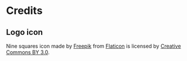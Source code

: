 # Credits

## Logo icon

Nine squares icon made by [Freepik](https://www.freepik.com)
from [Flaticon](https://www.flaticon.com)
is licensed by [Creative Commons BY 3.0](http://creativecommons.org/licenses/by/3.0/).
